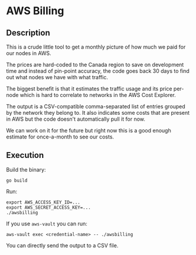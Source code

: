 # AWS Billing
## Description
This is a crude little tool to get a monthly picture of how much we paid for our nodes in AWS.

The prices are hard-coded to the Canada region to save on development time  and instead of pin-point accuracy, the code goes back 30 days to find out what nodes we have with what traffic.

The biggest benefit is that it estimates the traffic usage and its price per-node which is hard to correlate to networks in the AWS Cost Explorer.

The output is a CSV-compatible comma-separated list of entries grouped by the network they belong to.
It also indicates some costs that are present in AWS but the code doesn't automatically pull it for now.

We can work on it for the future but right now this is a good enough estimate for once-a-month to see our costs.

## Execution
Build the binary:
```
go build
```

Run:
```
export AWS_ACCESS_KEY_ID=...
export AWS_SECRET_ACCESS_KEY=...
./awsbilling
```

If you use `aws-vault` you can run:
```
aws-vault exec <credential-name> -- ./awsbilling
```

You can directly send the output to a CSV file.
